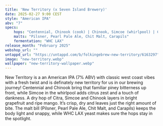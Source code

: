 ```yaml
---
title: 'New Territory (x Seven Island Brewery)'
date: 2025-02-27 9:00 CEST
style: "American IPA"
abv: "7"
specs:
    hops: "Centennial, Chinook (cook) | Chinook, Simcoe (whirlpool) | Citra, Simcoe, Chinook (dry hop)"
    malts: "Pilsner, Pearl Pale Ale, Chit Malt, Carapils"
    fermentation: "WHC LAX"
release_month: "February 2025"
webshop_url: ""
untappd_url: "https://untappd.com/b/folkingebrew-new-territory/6163297"
image: "new-territory.webp"
wallpaper: "new-territory-wallpaper.webp"
---
```


New Territory is a an American IPA (7% ABV) with classic west coast vibes with a fresh twist and is definately new territory for us in our brewing journey! Centennial and Chinook bring that familiar piney bitterness up front, while Simcoe in the whirlpool adds citrus zest and a touch of dankness. A dry hop of Citra, Simcoe and Chinook layers in bright grapefruit and ripe mango. It’s crisp, dry and leaves just the right amount of bite. The malt bill (Pilsner, Pearl Pale Ale, Chit Malt, and Carapils) keeps the body light and snappy, while WHC LAX yeast makes sure the hops stay in the spotlight.